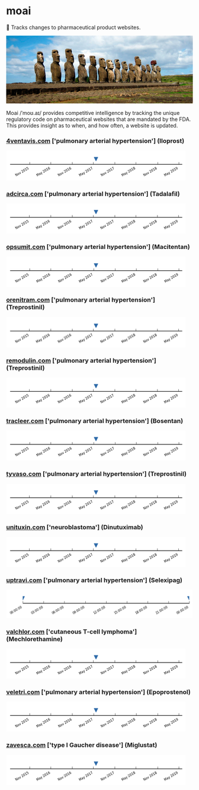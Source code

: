 
# moai
:moyai: Tracks changes to pharmaceutical product websites.

![Moai](moai.jpg)

Moai /ˈmoʊ.aɪ/ provides competitive intelligence by tracking the unique regulatory code on pharmaceutical websites that are mandated by the FDA. This provides insight as to when, and how often, a website is updated.



### [4ventavis.com](http://4ventavis.com) ['pulmonary arterial hypertension'] (Iloprost)
![4ventavis.com](data/4ventavis.com.png)

### [adcirca.com](http://adcirca.com) ['pulmonary arterial hypertension'] (Tadalafil)
![adcirca.com](data/adcirca.com.png)

### [opsumit.com](http://opsumit.com) ['pulmonary arterial hypertension'] (Macitentan)
![opsumit.com](data/opsumit.com.png)

### [orenitram.com](http://orenitram.com) ['pulmonary arterial hypertension'] (Treprostinil)
![orenitram.com](data/orenitram.com.png)

### [remodulin.com](http://remodulin.com) ['pulmonary arterial hypertension'] (Treprostinil)
![remodulin.com](data/remodulin.com.png)

### [tracleer.com](http://tracleer.com) ['pulmonary arterial hypertension'] (Bosentan)
![tracleer.com](data/tracleer.com.png)

### [tyvaso.com](http://tyvaso.com) ['pulmonary arterial hypertension'] (Treprostinil)
![tyvaso.com](data/tyvaso.com.png)

### [unituxin.com](http://unituxin.com) ['neuroblastoma'] (Dinutuximab)
![unituxin.com](data/unituxin.com.png)

### [uptravi.com](http://uptravi.com) ['pulmonary arterial hypertension'] (Selexipag)
![uptravi.com](data/uptravi.com.png)

### [valchlor.com](http://valchlor.com) ['cutaneous T-cell lymphoma'] (Mechlorethamine)
![valchlor.com](data/valchlor.com.png)

### [veletri.com](http://veletri.com) ['pulmonary arterial hypertension'] (Epoprostenol)
![veletri.com](data/veletri.com.png)

### [zavesca.com](http://zavesca.com) ['type I Gaucher disease'] (Miglustat)
![zavesca.com](data/zavesca.com.png)
